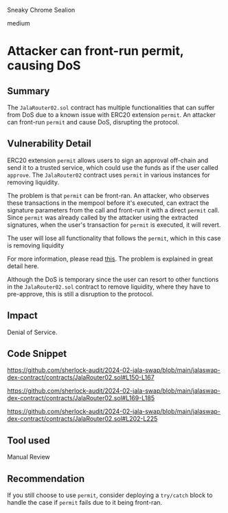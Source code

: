 Sneaky Chrome Sealion

medium

# Attacker can front-run permit, causing DoS

## Summary
The `JalaRouter02.sol` contract has multiple functionalities that can suffer from DoS due to a known issue with ERC20 extension `permit`. An attacker can front-run `permit` and cause DoS, disrupting the protocol.

## Vulnerability Detail
ERC20 extension `permit` allows users to sign an approval off-chain and send it to a trusted service, which could use the funds as if the user called `approve`. The `JalaRouter02` contract uses `permit` in various instances for removing liquidity.

The problem is that `permit` can be front-ran. An attacker, who observes these transactions in the mempool before it's executed, can extract the signature parameters from the call and front-run it with a direct `permit` call. Since `permit` was already called by the attacker using the extracted signatures, when the user's transaction for `permit` is executed, it will revert.

The user will lose all functionality that follows the `permit`, which in this case is removing liquidity 

For more information, please read [this](https://www.trust-security.xyz/post/permission-denied). The problem is explained in great detail here.

Although the DoS is temporary since the user can resort to other functions in the `JalaRouter02.sol` contract to remove liquidity, where they have to pre-approve, this is still a disruption to the protocol.

## Impact
Denial of Service.

## Code Snippet
https://github.com/sherlock-audit/2024-02-jala-swap/blob/main/jalaswap-dex-contract/contracts/JalaRouter02.sol#L150-L167

https://github.com/sherlock-audit/2024-02-jala-swap/blob/main/jalaswap-dex-contract/contracts/JalaRouter02.sol#L169-L185

https://github.com/sherlock-audit/2024-02-jala-swap/blob/main/jalaswap-dex-contract/contracts/JalaRouter02.sol#L202-L225



## Tool used
Manual Review

## Recommendation
If you still choose to use `permit`, consider deploying a `try/catch` block to handle the case if `permit` fails due to it being front-ran.